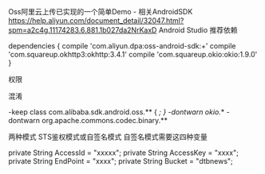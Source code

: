 Oss阿里云上传已实现的一个简单Demo - 
相关AndroidSDK https://help.aliyun.com/document_detail/32047.html?spm=a2c4g.11174283.6.881.1b027da2NrKaxD
Android Studio 推荐依赖 

dependencies {
    compile 'com.aliyun.dpa:oss-android-sdk:+'
    compile 'com.squareup.okhttp3:okhttp:3.4.1'
    compile 'com.squareup.okio:okio:1.9.0'
}

权限 

<uses-permission android:name="android.permission.INTERNET" />
<uses-permission android:name="android.permission.ACCESS_NETWORK_STATE" />
<uses-permission android:name="android.permission.ACCESS_WIFI_STATE" />
<uses-permission android:name="android.permission.WRITE_EXTERNAL_STORAGE" />
<uses-permission android:name="android.permission.MOUNT_UNMOUNT_FILESYSTEMS" />

混淆

-keep class com.alibaba.sdk.android.oss.** { *; }
-dontwarn okio.**
-dontwarn org.apache.commons.codec.binary.**

两种模式 STS鉴权模式或自签名模式
自签名模式需要这四种变量

private String AccessId = "xxxxx";
private String AccessKey = "xxxx";
private String EndPoint = "xxxx";
private String Bucket = "dtbnews";
